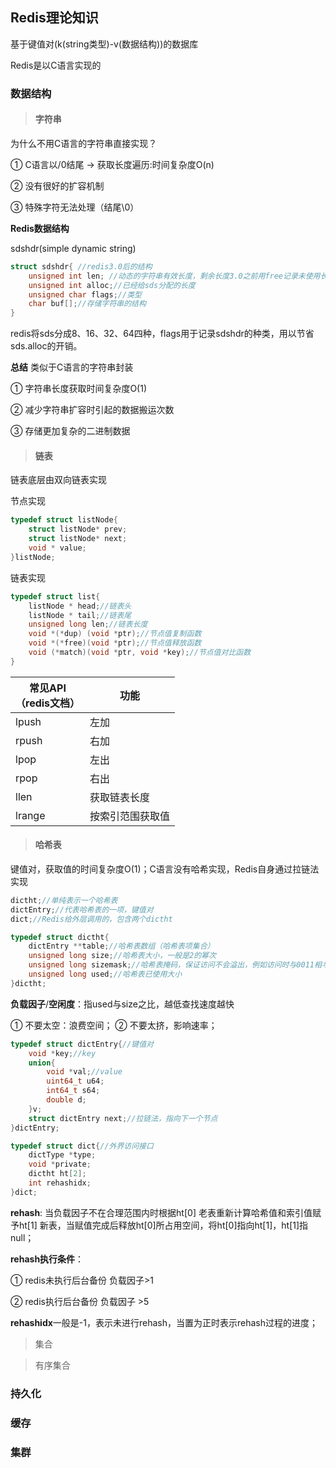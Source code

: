 ## Redis理论知识

基于键值对(k(string类型)-v(数据结构))的数据库

Redis是以C语言实现的

### 数据结构

> #### 字符串

为什么不用C语言的字符串直接实现？

① C语言以/0结尾 -> 获取长度遍历:时间复杂度O(n)

② 没有很好的扩容机制

③ 特殊字符无法处理（结尾\0）

**Redis数据结构**

sdshdr(simple dynamic string)

```	c	
struct sdshdr{ //redis3.0后的结构
    unsigned int len; //动态的字符串有效长度，剩余长度3.0之前用free记录未使用长度
    unsigned int alloc;//已经给sds分配的长度
    unsigned char flags;//类型
    char buf[];//存储字符串的结构
}
```

redis将sds分成8、16、32、64四种，flags用于记录sdshdr的种类，用以节省sds.alloc的开销。

**总结** 类似于C语言的字符串封装

① 字符串长度获取时间复杂度O(1)

② 减少字符串扩容时引起的数据搬运次数

③ 存储更加复杂的二进制数据

> #### 链表

链表底层由双向链表实现

节点实现

```C
typedef struct listNode{
    struct listNode* prev;
    struct listNode* next;
    void * value;
}listNode;
```

链表实现

```C
typedef struct list{
    listNode * head;//链表头
    listNode * tail;//链表尾
    unsigned long len;//链表长度
    void *(*dup) (void *ptr);//节点值复制函数
    void *(*free)(void *ptr);//节点值释放函数
    void (*match)(void *ptr, void *key);//节点值对比函数
}
```

| 常见API<br />（redis文档） | 功能             |
| -------------------------- | ---------------- |
| lpush                      | 左加             |
| rpush                      | 右加             |
| lpop                       | 左出             |
| rpop                       | 右出             |
| llen                       | 获取链表长度     |
| lrange                     | 按索引范围获取值 |

> #### 哈希表

键值对，获取值的时间复杂度O(1)；C语言没有哈希实现，Redis自身通过拉链法实现

```c
dictht;//单纯表示一个哈希表
dictEntry;//代表哈希表的一项，键值对
dict;//Redis给外层调用的，包含两个dictht
```

```c
typedef struct dictht{
    dictEntry **table;//哈希表数组（哈希表项集合）
    unsigned long size;//哈希表大小，一般是2的幂次
    unsigned long sizemask;//哈希表掩码，保证访问不会溢出，例如访问时与0011相与，保留低两位的值
    unsigned long used;//哈希表已使用大小
}dictht;
```

**负载因子**/**空闲度**：指used与size之比，越低查找速度越快

① 不要太空：浪费空间；	② 不要太挤，影响速率；

```C
typedef struct dictEntry{//键值对
    void *key;//key
    union{
        void *val;//value
        uint64_t u64;
        int64_t s64;
        double d;
    }v;
    struct dictEntry next;//拉链法，指向下一个节点
}dictEntry;
```

```c
typedef struct dict{//外界访问接口
    dictType *type;
    void *private;
    dictht ht[2];
    int rehashidx;
}dict;
```

**rehash**: 当负载因子不在合理范围内时根据ht[0] 老表重新计算哈希值和索引值赋予ht[1] 新表，当赋值完成后释放ht[0]所占用空间，将ht[0]指向ht[1]，ht[1]指null；

**rehash执行条件**：

① redis未执行后台备份 负载因子>1

② redis执行后台备份 负载因子 >5

**rehashidx**一般是-1，表示未进行rehash，当置为正时表示rehash过程的进度；



> 集合

> 有序集合



### 持久化

### 缓存

### 集群